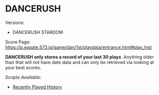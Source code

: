 # DANCERUSH
Versions:
- DANCERUSH STARDOM

Score Page: https://p.eagate.573.jp/game/dan/1st/playdata/entrance.html#play_hist

**DANCERUSH only stores a record of your last 30 plays**. Anything older than that will not have date data and can only be retrieved via looking at your best scores.

*Scripts Available:*
- [Recently Played History](./dancerush_play_history.user.js)